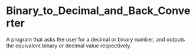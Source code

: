 Binary_to_Decimal_and_Back_Converter
====================================

A program that asks the user for a decimal or binary number, and outputs the equivalent binary or decimal value respectively.
